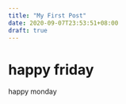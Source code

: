 ```yaml
---
title: "My First Post"
date: 2020-09-07T23:53:51+08:00
draft: true
---
```


# happy friday

happy monday
